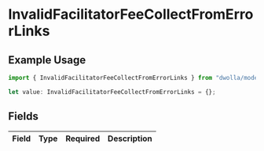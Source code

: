 # InvalidFacilitatorFeeCollectFromErrorLinks

## Example Usage

```typescript
import { InvalidFacilitatorFeeCollectFromErrorLinks } from "dwolla/models";

let value: InvalidFacilitatorFeeCollectFromErrorLinks = {};
```

## Fields

| Field       | Type        | Required    | Description |
| ----------- | ----------- | ----------- | ----------- |